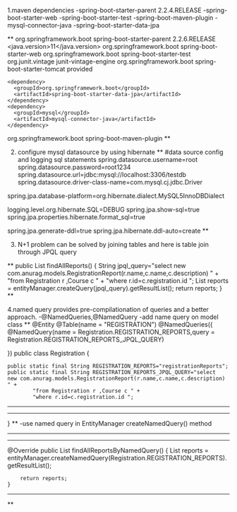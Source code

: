 1.maven dependencies 
 -spring-boot-starter-parent 2.2.4.RELEASE
 -spring-boot-starter-web
 -spring-boot-starter-test
 -spring-boot-maven-plugin
 -mysql-connector-java
 -spring-boot-starter-data-jpa

**
  <parent>
    <groupId>org.springframework.boot</groupId>
    <artifactId>spring-boot-starter-parent</artifactId>
    <version>2.2.6.RELEASE</version>
    <relativePath/> <!-- lookup parent from repository -->
  </parent>
  <properties>
    <java.version>11</java.version>
  </properties>
  <dependencies>
    <dependency>
      <groupId>org.springframework.boot</groupId>
      <artifactId>spring-boot-starter-web</artifactId>
    </dependency>
    <dependency>
      <groupId>org.springframework.boot</groupId>
      <artifactId>spring-boot-starter-test</artifactId>
      <exclusions>
        <exclusion>
          <groupId>org.junit.vintage</groupId>
          <artifactId>junit-vintage-engine</artifactId>
        </exclusion>
      </exclusions>
    </dependency>
    <dependency>
      <groupId>org.springframework.boot</groupId>
      <artifactId>spring-boot-starter-tomcat</artifactId>
      <scope>provided</scope>
    </dependency>

    <dependency>
      <groupId>org.springframework.boot</groupId>
      <artifactId>spring-boot-starter-data-jpa</artifactId>
    </dependency>
    <dependency>
      <groupId>mysql</groupId>
      <artifactId>mysql-connector-java</artifactId>
    </dependency>
  </dependencies>
  <build>
    <plugins>
      <plugin>
        <groupId>org.springframework.boot</groupId>
        <artifactId>spring-boot-maven-plugin</artifactId>
      </plugin>
    </plugins>
  </build>
**

2. configure mysql datasource by using hibernate
**
#data source config and logging sql statements
spring.datasource.username=root
spring.datasource.password=root1234
spring.datasource.url=jdbc:mysql://localhost:3306/testdb
spring.datasource.driver-class-name=com.mysql.cj.jdbc.Driver

spring.jpa.database-platform=org.hibernate.dialect.MySQL5InnoDBDialect

logging.level.org.hibernate.SQL=DEBUG
spring.jpa.show-sql=true
spring.jpa.properties.hibernate.format_sql=true

spring.jpa.generate-ddl=true
spring.jpa.hibernate.ddl-auto=create
**

3. N+1 problem can be solved by joining tables and here is table join through  JPQL query

**
   public List<RegistrationReport> findAllReports() {
        String jpql_query="select  new com.anurag.models.RegistrationReport(r.name,c.name,c.description) " +
                "from Registration r ,Course c " +
                "where r.id=c.registration.id ";
        List<RegistrationReport> reports = entityManager.createQuery(jpql_query).getResultList();
        return reports;
   }
**

4.named query provides pre-compilationation of queries and a better approach.
-@NamedQueries,@NamedQuery
-add name query on model class
**
@Entity
@Table(name = "REGISTRATION")
@NamedQueries({
@NamedQuery(name = Registration.REGISTRATION_REPORTS,query = Registration.REGISTRATION_REPORTS_JPQL_QUERY)

})
public class Registration {

    public static final String REGISTRATION_REPORTS="registrationReports";
    public static final String REGISTRATION_REPORTS_JPQL_QUERY="select  new com.anurag.models.RegistrationReport(r.name,c.name,c.description) " +
            "from Registration r ,Course c " +
            "where r.id=c.registration.id ";
------------------------------------------
------------------------------------------
}
**
-use named query in EntityManager createNamedQuery() method
****
-------
@Override
public List<RegistrationReport> findAllReportsByNamedQuery() {
List<RegistrationReport> reports = entityManager.createNamedQuery(Registration.REGISTRATION_REPORTS).getResultList();

        return reports;
    }
---------
**
